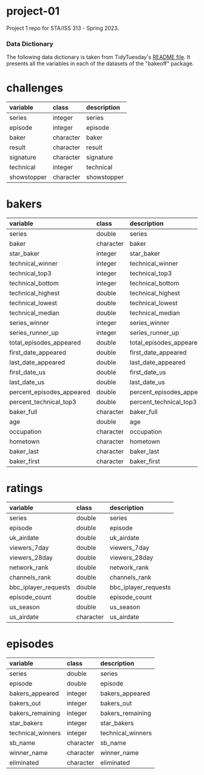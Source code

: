 # project-01

Project 1 repo for STA/ISS 313 - Spring 2023.

### Data Dictionary

The following data dictionary is taken from TidyTuesday's [README file](https://github.com/rfordatascience/tidytuesday/blob/master/data/2022/2022-10-25/readme.md#data-dictionary). It presents all the variables in each of the datasets of the "bakeoff" package. 

# challenges


|variable    |class     |description |
|:-----------|:---------|:-----------|
|series      |integer   | series    |
|episode     |integer   |episode    |
|baker       |character | baker    |
|result      |character |result    |
|signature   |character | signature    |
|technical   |integer   | technical    |
|showstopper |character | showstopper    |

# bakers


|variable                  |class     |description               |
|:-------------------------|:---------|:-------------------------|
|series                    |double    |series                    |
|baker                     |character |baker                     |
|star_baker                |integer   |star_baker                |
|technical_winner          |integer   |technical_winner          |
|technical_top3            |integer   |technical_top3            |
|technical_bottom          |integer   |technical_bottom          |
|technical_highest         |double    |technical_highest         |
|technical_lowest          |double    |technical_lowest          |
|technical_median          |double    |technical_median          |
|series_winner             |integer   |series_winner             |
|series_runner_up          |integer   |series_runner_up          |
|total_episodes_appeared   |double    |total_episodes_appeared   |
|first_date_appeared       |double    |first_date_appeared       |
|last_date_appeared        |double    |last_date_appeared        |
|first_date_us             |double    |first_date_us             |
|last_date_us              |double    |last_date_us              |
|percent_episodes_appeared |double    |percent_episodes_appeared |
|percent_technical_top3    |double    |percent_technical_top3    |
|baker_full                |character |baker_full                |
|age                       |double    |age                       |
|occupation                |character |occupation                |
|hometown                  |character |hometown                  |
|baker_last                |character |baker_last                |
|baker_first               |character |baker_first               |

# ratings


|variable             |class     |description          |
|:--------------------|:---------|:--------------------|
|series               |double    |series               |
|episode              |double    |episode              |
|uk_airdate           |double    |uk_airdate           |
|viewers_7day         |double    |viewers_7day         |
|viewers_28day        |double    |viewers_28day        |
|network_rank         |double    |network_rank         |
|channels_rank        |double    |channels_rank        |
|bbc_iplayer_requests |double    |bbc_iplayer_requests |
|episode_count        |double    |episode_count        |
|us_season            |double    |us_season            |
|us_airdate           |character |us_airdate           |

# episodes


|variable          |class     |description       |
|:-----------------|:---------|:-----------------|
|series            |double    |series            |
|episode           |double    |episode           |
|bakers_appeared   |integer   |bakers_appeared   |
|bakers_out        |integer   |bakers_out        |
|bakers_remaining  |integer   |bakers_remaining  |
|star_bakers       |integer   |star_bakers       |
|technical_winners |integer   |technical_winners |
|sb_name           |character |sb_name           |
|winner_name       |character |winner_name       |
|eliminated        |character |eliminated        |